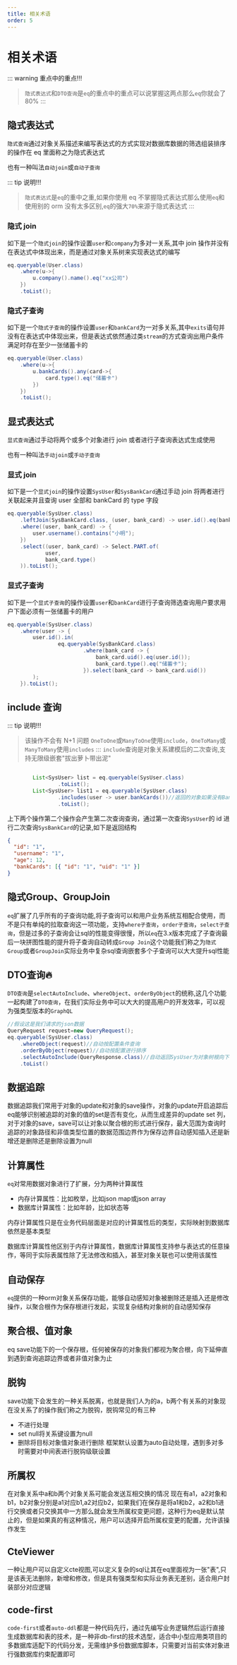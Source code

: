 ```yaml
---
title: 相关术语
order: 5
---
```


# 相关术语



::: warning 重点中的重点!!!
> `隐式表达式`和`DTO查询`是`eq`的重点中的重点可以说掌握这两点那么`eq`你就会了80%
:::


## 隐式表达式

`隐式查询`通过对象关系描述来编写表达式的方式实现对数据库数据的筛选组装排序的操作在 eq 里面称之为隐式表达式

也有一种叫法`自动join`或`自动子查询`

::: tip 说明!!!
> `隐式表达式`是`eq`的重中之重,如果你使用 eq 不掌握隐式表达式那么使用`eq`和使用别的 orm 没有太多区别,`eq`的强大`70%`来源于隐式表达式
:::

### 隐式 join

如下是一个`隐式join`的操作设置`user`和`company`为多对一关系,其中 join 操作并没有在表达式中体现出来，而是通过对象关系树来实现表达式的编写

```java
eq.queryable(User.class)
    .where(u->{
        u.company().name().eq("xx公司")
    })
    .toList();
```

### 隐式子查询

如下是一个`隐式子查询`的操作设置`user`和`bankCard`为一对多关系,其中`exits`语句并没有在表达式中体现出来，但是表达式依然通过类`stream`的方式查询出用户条件满足时存在至少一张储蓄卡的

```java
eq.queryable(User.class)
    .where(u->{
        u.bankCards().any(card->{
            card.type().eq("储蓄卡")
        })
    })
    .toList();
```

## 显式表达式

`显式查询`通过手动将两个或多个对象进行 join 或者进行子查询表达式生成使用

也有一种叫法`手动join`或`手动子查询`

### 显式 join

如下是一个`显式join`的操作设置`SysUser`和`SysBankCard`通过手动 join 将两者进行关联起来并且查询 user 全部和 bankCard 的 type 字段

```java
eq.queryable(SysUser.class)
    .leftJoin(SysBankCard.class, (user, bank_card) -> user.id().eq(bank_card.uid()))
    .where((user, bank_card) -> {
        user.username().contains("小明");
    })
    .select((user, bank_card) -> Select.PART.of(
            user,
            bank_card.type()
    )).toList();
```

### 显式子查询

如下是一个`显式子查询`的操作设置`user`和`bankCard`进行子查询筛选查询用户要求用户下面必须有一张储蓄卡的用户

```java
eq.queryable(SysUser.class)
    .where(user -> {
        user.id().in(
                eq.queryable(SysBankCard.class)
                        .where(bank_card -> {
                            bank_card.uid().eq(user.id());
                            bank_card.type().eq("储蓄卡");
                        }).select(bank_card -> bank_card.uid())
        );
    }).toList();
```

## include 查询

::: tip 说明!!!

> 该操作不会有 N+1 问题
> `OneToOne`或`ManyToOne`使用`include`，`OneToMany`或`ManyToMany`使用`includes`
> :::
> `include`查询是对象关系建模后的二次查询,支持无限级嵌套"拔出萝卜带出泥"

```java

        List<SysUser> list = eq.queryable(SysUser.class)
                .toList();
        List<SysUser> list1 = eq.queryable(SysUser.class)
                .includes(user -> user.bankCards())//返回的对象如果没有BankCards那么集合情况为空集合，对象为null
                .toList();
```

上下两个操作第二个操作会产生第二次查询查询，通过第一次查询`SysUser`的 id 进行二次查询`SysBankCard`的记录,如下是返回结构

```json
{
  "id": "1",
  "username": "1",
  "age": 12,
  "bankCards": [{ "id": "1", "uid": "1" }]
}
```

## 隐式Group、GroupJoin
`eq`扩展了几乎所有的子查询功能,将子查询可以和用户业务系统互相配合使用，而不是只有单纯的拉取查询这一项功能，支持`where子查询`，`order子查询`，`select子查询`，但是过多的子查询会让sql的性能变得很慢，所以`eq`在3.x版本完成了子查询最后一块拼图性能的提升将子查询自动转成`Group Join`这个功能我们称之为`隐式Group`或者`GroupJoin`实际业务中复杂sql查询嵌套多个子查询可以大大提升sql性能

## DTO查询🔥
`DTO查询`是`selectAutoInclude`、`whereObject`、`orderByObject`的统称,这几个功能一起构建了`DTO查询`，在我们实际业务中可以大大的提高用户的开发效率，可以视为强类型版本的`GraphQL`

```java
//假设这是我们请求的json数据
QueryRequest request=new QueryRequest();
eq.queryable(SysUser.class)
    .whereObject(request)//自动按配置条件查询
    .orderByObject(request)//自动按配置进行排序
    .selectAutoInclude(QueryResponse.class)//自动返回SysUser为对象树根向下的任意结构化对象
    .toList()
```

## 数据追踪
数据追踪我们常用于对象的update和对象的save操作，对象的update开启追踪后eq能够识别被追踪的对象的值的set是否有变化，从而生成差异的update set 列，对于对象的save，save可以让对象以聚合根的形式进行保存，最大范围为查询时追踪的对象路径和非值类型位置的数据范围边界作为保存边界自动感知插入还是新增还是删除还是删除设置为null

## 计算属性
`eq`对常用数据对象进行了扩展，分为两种计算属性
- 内存计算属性：比如枚举，比如json map或json array
- 数据库计算属性：比如年龄，比如状态等

内存计算属性只是在业务代码层面是对应的计算属性后的类型，实际映射到数据库依然是基本类型

数据库计算属性他区别于内存计算属性，数据库计算属性支持参与表达式的任意操作，等同于实际表属性除了无法修改和插入，甚至对象关联也可以使用该属性

## 自动保存
`eq`提供的一种orm对象关系保存功能，能够自动感知对象被删除还是插入还是修改操作，以聚合根作为保存根进行发起，实现复杂结构对象树的自动感知保存

## 聚合根、值对象
eq save功能下的一个保存根，任何被保存的对象我们都视为聚合根，向下延伸直到遇到查询追踪边界或者非值对象为止

## 脱钩
save功能下会发生的一种关系脱离，也就是我们人为的a，b两个有关系的对象现在没关系了的操作我们称之为脱钩，脱钩常见的有三种
- 不进行处理
- set null将关系键设置为null
- 删除将目标对象值对象进行删除
框架默认设置为auto自动处理，遇到多对多时需要对中间表进行脱钩级联设置

## 所属权
在对象关系中a和b两个对象关系可能会发送互相交换的情况
现在有a1，a2对象和b1，b2对象分别是a1对应b1,a2对应b2，如果我们在保存是将a1和b2，a2和b1进行交换或者只交换其中一方那么就会发生所属权变更问题，这种行为eq是默认禁止的，但是如果真的有这种情况，用户可以选择开启所属权变更的配置，允许该操作发生

## CteViewer
一种让用户可以自定义cte视图,可以定义复杂的sql让其在eq里面视为一张"表",只是该表无法删除，新增和修改，但是具有强类型和实际业务表无差别，适合用户封装部分对应逻辑

## code-first
`code-first`或者`auto-ddl`都是一种代码先行，通过先编写业务逻辑然后运行直接生成数据库和表的技术，是一种非db-first的技术选型，适合中小型应用类项目的多数据库适配下的代码分发，无需维护多份数据库脚本，只需要对当前实体对象进行强数据库约束配置即可